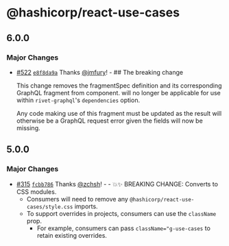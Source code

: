 # @hashicorp/react-use-cases

## 6.0.0

### Major Changes

- [#522](https://github.com/hashicorp/react-components/pull/522) [`e8f8da9a`](https://github.com/hashicorp/react-components/commit/e8f8da9a4bfd63ff79201b122541621efe1bdf90) Thanks [@jmfury](https://github.com/jmfury)! - ## The breaking change

  This change removes the fragmentSpec definition and its corresponding GraphQL fragment from <UseCases /> component. <UseCases /> will no longer be applicable for use within `rivet-graphql`'s `dependencies` option.

  Any code making use of this fragment must be updated as the result will otherwise be a GraphQL request error given the fields will now be missing.

## 5.0.0

### Major Changes

- [#315](https://github.com/hashicorp/react-components/pull/315) [`fcbb786`](https://github.com/hashicorp/react-components/commit/fcbb786bc55e37ee5742e0dd3fc8e08a895cff4e) Thanks [@zchsh](https://github.com/zchsh)! - - 💥✨ BREAKING CHANGE: Converts to CSS modules.
  - Consumers will need to remove any `@hashicorp/react-use-cases/style.css` imports.
  - To support overrides in projects, consumers can use the `className` prop.
    - For example, consumers can pass `className="g-use-cases` to retain existing overrides.
